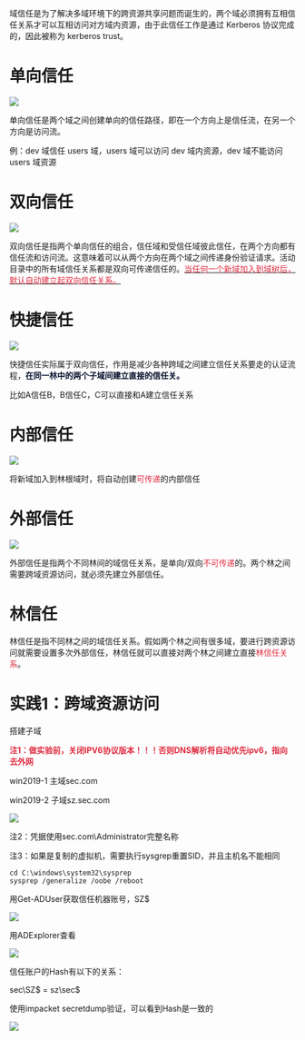 域信任是为了解决多域环境下的跨资源共享问题而诞生的，两个域必须拥有互相信任关系才可以互相访问对方域内资源，由于此信任工作是通过 Kerberos 协议完成的，因此被称为 kerberos trust。

# 单向信任
![](../images/d1f9fc6187d3116ea007dd8f18cd410b.png)

单向信任是两个域之间创建单向的信任路径，即在一个方向上是信任流，在另一个方向是访问流。

例：dev 域信任 users 域，users 域可以访问 dev 域内资源，dev 域不能访问 users 域资源

# 双向信任
![](../images/4a3b485fbc97d3e26df385aa826055e6.jpeg)

双向信任是指两个单向信任的组合，信任域和受信任域彼此信任，在两个方向都有信任流和访问流。这意味着可以从两个方向在两个域之间传递身份验证请求。活动目录中的所有域信任关系都是双向可传递信任的。<u><font style="color:#DF2A3F;">当任何一个新域加入到域树后，默认自动建立起双向信任关系。</font></u>

<u><font style="color:#DF2A3F;"></font></u>

# 快捷信任
![](../images/527504dac98df095ea1a85ea0e061ac6.jpeg)

快捷信任实际属于双向信任，作用是减少各种跨域之间建立信任关系要走的认证流程，**<font style="color:rgb(4, 12, 40);">在同一林中的两个子域间建立直接的信任关。</font>**

比如A信任B，B信任C，C可以直接和A建立信任关系

# 内部信任
 ![](../images/6ca3f45ae9ad5857f0cb5fa68df25873.png)

将新域加入到林根域时，将自动创建<font style="color:#DF2A3F;">可传递</font>的内部信任

# 外部信任
![](../images/b8e85c4f741de88c8d02dddac91f151c.png)

外部信任是指两个不同林间的域信任关系，是单向/双向<font style="color:#DF2A3F;">不可传递</font>的。两个林之间需要跨域资源访问，就必须先建立外部信任。

# 林信任
林信任是指不同林之间的域信任关系。假如两个林之间有很多域，要进行跨资源访问就需要设置多次外部信任，林信任就可以直接对两个林之间建立直接<font style="color:#DF2A3F;">林信任关系</font>。

# 实践1：跨域资源访问
搭建子域

**<font style="color:#DF2A3F;">注1：做实验前，关闭IPV6协议版本！！！否则DNS解析将自动优先ipv6，指向去外网</font>**

win2019-1 主域sec.com

win2019-2 子域sz.sec.com

![](../images/7e424fae8edbd39cbec5baf914eda782.png)

注2：凭据使用sec.com\Administrator完整名称

注3：如果是复制的虚拟机，需要执行sysgrep重置SID，并且主机名不能相同

```plain
cd C:\windows\system32\sysprep
sysprep /generalize /oobe /reboot
```

用Get-ADUser获取信任机器账号，SZ$

![](../images/b8ba1053a1ea4d2073db77a3a17a94ec.png)

用ADExplorer查看

![](../images/4aa5a228b84fce9050ab0111cd410449.png)

信任账户的Hash有以下的关系：

sec\SZ$ = sz\sec$

使用impacket secretdump验证，可以看到Hash是一致的

![](../images/a35380f39961a438d40a9aef315957e8.png)

**<font style="color:#DF2A3F;"></font>**